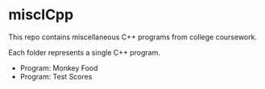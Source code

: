 # misclCpp
This repo contains miscellaneous C++ programs from college coursework. 

Each folder represents a single C++ program.

- Program: Monkey Food
- Program: Test Scores

